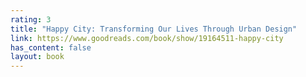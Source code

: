 ```yaml
---
rating: 3
title: "Happy City: Transforming Our Lives Through Urban Design"
link: https://www.goodreads.com/book/show/19164511-happy-city
has_content: false
layout: book
---
```

